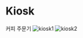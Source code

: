 # Kiosk
커피 주문기
![kiosk1](https://user-images.githubusercontent.com/76393020/114683177-c567ff80-9d4a-11eb-89a6-264161de11c5.png)
![kiosk2](https://user-images.githubusercontent.com/76393020/114683317-e2043780-9d4a-11eb-9736-4d74696b2b3c.png)
